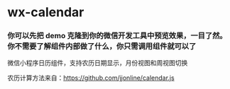 # wx-calendar
 ### 你可以先把 demo 克隆到你的微信开发工具中预览效果，一目了然。你不需要了解组件内部做了什么，你只需调用组件就可以了

微信小程序日历组件，支持农历日期显示，月份视图和周视图切换

农历计算方法来自：<a href='https://github.com/jjonline/calendar.js'>https://github.com/jjonline/calendar.js</a>
